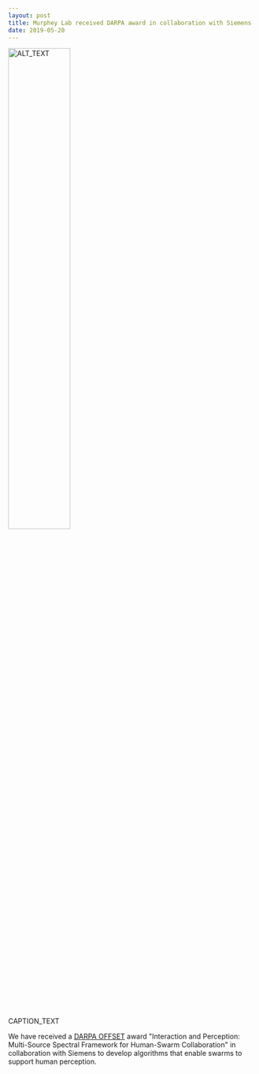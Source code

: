 ```yaml
---
layout: post
title: Murphey Lab received DARPA award in collaboration with Siemens
date: 2019-05-20
---
```

<div class="container">
  <img class="hover_box" style="width:50%" src="IMAGE_PATH" alt="ALT_TEXT" >
  <div class="caption" style="width:50%; bottom:3%"><p>CAPTION_TEXT</p></div>
</div>

We have received a [DARPA OFFSET](https://www.darpa.mil/work-with-us/offensive-swarm-enabled-tactics) award "Interaction and Perception: Multi-Source Spectral Framework for Human-Swarm Collaboration" in collaboration with Siemens to develop algorithms that enable swarms to support human perception. 
